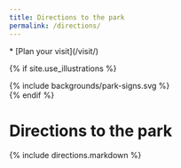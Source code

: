 ```yaml
---
title: Directions to the park
permalink: /directions/
---
```


<nav markdown="1">
* [Plan your visit](/visit/)
</nav>

{% if site.use_illustrations %}
<style>
.illustration {
  grid-column: -3/-1;
  grid-row: 3/6;
}
.illustration svg {
  height: 20vmax;
  width: auto;
}
main h1 + p,
main h1 + p + p {
  grid-column-end: -4;
}
main > nav:first-child {
  grid-row-start: 1;
}
</style>

<div class="illustration">
{% include backgrounds/park-signs.svg %}
</div>
{% endif %}

<style>
@media (min-width: 60em) {
  .illustration-flowers-1 {
    transform: translateY(calc(-50% + 38em));
    left: 0;
  }
  .illustration-flowers-2 {
    transform: translateY(calc(-25% + 36em)) scaleX(-1);
  }
}
</style>

Directions to <span class="avoid-break">the park</span>
======================

{% include directions.markdown %}
